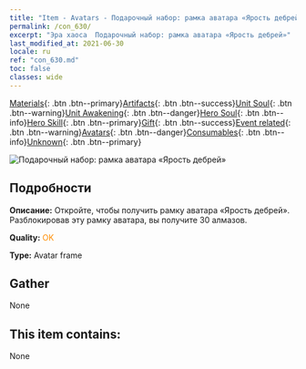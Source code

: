 ```yaml
---
title: "Item - Avatars - Подарочный набор: рамка аватара «Ярость дебрей»"
permalink: /con_630/
excerpt: "Эра хаоса  Подарочный набор: рамка аватара «Ярость дебрей»"
last_modified_at: 2021-06-30
locale: ru
ref: "con_630.md"
toc: false
classes: wide
---
```

 [Materials](/ItemsRU/){: .btn .btn--primary}[Artifacts](/ItemsRU/Artifacts/){: .btn .btn--success}[Unit Soul](/ItemsRU/UnitSoul/){: .btn .btn--warning}[Unit Awakening](/ItemsRU/UnitAwakening/){: .btn .btn--danger}[Hero Soul](/ItemsRU/HeroSoul/){: .btn .btn--info}[Hero Skill](/ItemsRU/HeroSkill/){: .btn .btn--primary}[Gift](/ItemsRU/Gift/){: .btn .btn--success}[Event related](/ItemsRU/Events/){: .btn .btn--warning}[Avatars](/ItemsRU/Avatars/){: .btn .btn--danger}[Consumables](/ItemsRU/Consumables/){: .btn .btn--info}[Unknown](/ItemsRU/Unknown/){: .btn .btn--primary}

 ![Подарочный набор: рамка аватара «Ярость дебрей»](/images/t/i_907003.png)

## Подробности
 **Описание:** Откройте, чтобы получить рамку аватара «Ярость дебрей». Разблокировав эту рамку аватара, вы получите 30 алмазов.

 **Quality:** <span style="color: #FF8C00">OK</span>

 **Type:** Avatar frame

## Gather

  None

## This item contains:

  None

